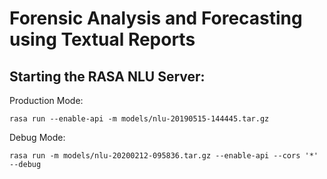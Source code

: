 # Forensic Analysis and Forecasting using Textual Reports

## Starting the RASA NLU Server:

Production Mode:
```
rasa run --enable-api -m models/nlu-20190515-144445.tar.gz
```

Debug Mode:
```
rasa run -m models/nlu-20200212-095836.tar.gz --enable-api --cors '*' --debug
```